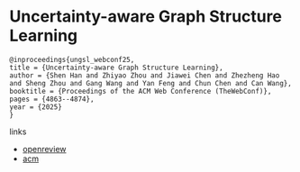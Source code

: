 # Uncertainty-aware Graph Structure Learning

```
@inproceedings{ungsl_webconf25,
title = {Uncertainty-aware Graph Structure Learning},
author = {Shen Han and Zhiyao Zhou and Jiawei Chen and Zhezheng Hao and Sheng Zhou and Gang Wang and Yan Feng and Chun Chen and Can Wang},
booktitle = {Proceedings of the ACM Web Conference (TheWebConf)},
pages = {4863--4874},
year = {2025}
}
```

links
- [openreview](https://openreview.net/forum?id=AB22PNdfwP)
- [acm](https://dl.acm.org/doi/10.1145/3696410.3714927)
